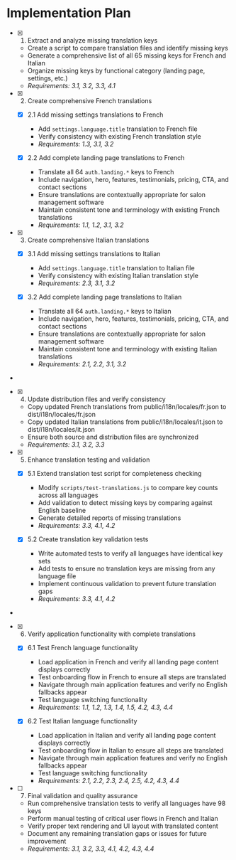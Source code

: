 # Implementation Plan

- [x] 1. Extract and analyze missing translation keys





  - Create a script to compare translation files and identify missing keys
  - Generate a comprehensive list of all 65 missing keys for French and Italian
  - Organize missing keys by functional category (landing page, settings, etc.)
  - _Requirements: 3.1, 3.2, 3.3, 4.1_

- [x] 2. Create comprehensive French translations




  - [x] 2.1 Add missing settings translations to French


    - Add `settings.language.title` translation to French file
    - Verify consistency with existing French translation style
    - _Requirements: 1.3, 3.1, 3.2_



  - [x] 2.2 Add complete landing page translations to French






    - Translate all 64 `auth.landing.*` keys to French
    - Include navigation, hero, features, testimonials, pricing, CTA, and contact sections
    - Ensure translations are contextually appropriate for salon management software
    - Maintain consistent tone and terminology with existing French translations
    - _Requirements: 1.1, 1.2, 3.1, 3.2_

- [x] 3. Create comprehensive Italian translations




  - [x] 3.1 Add missing settings translations to Italian


    - Add `settings.language.title` translation to Italian file
    - Verify consistency with existing Italian translation style
    - _Requirements: 2.3, 3.1, 3.2_

  - [x] 3.2 Add complete landing page translations to Italian


    - Translate all 64 `auth.landing.*` keys to Italian
    - Include navigation, hero, features, testimonials, pricing, CTA, and contact sections
    - Ensure translations are contextually appropriate for salon management software
    - Maintain consistent tone and terminology with existing Italian translations
    - _Requirements: 2.1, 2.2, 3.1, 3.2_

-

- [x] 4. Update distribution files and verify consistency



  - Copy updated French translations from public/i18n/locales/fr.json to dist/i18n/locales/fr.json
  - Copy updated Italian translations from public/i18n/locales/it.json to dist/i18n/locales/it.json
  - Ensure both source and distribution files are synchronized
  - _Requirements: 3.1, 3.2, 3.3_


- [x] 5. Enhance translation testing and validation



  - [x] 5.1 Extend translation test script for completeness checking


    - Modify `scripts/test-translations.js` to compare key counts across all languages
    - Add validation to detect missing keys by comparing against English baseline
    - Generate detailed reports of missing translations
    - _Requirements: 3.3, 4.1, 4.2_

  - [x] 5.2 Create translation key validation tests


    - Write automated tests to verify all languages have identical key sets
    - Add tests to ensure no translation keys are missing from any language file
    - Implement continuous validation to prevent future translation gaps
    - _Requirements: 3.3, 4.1, 4.2_
-

- [x] 6. Verify application functionality with complete translations



  - [x] 6.1 Test French language functionality


    - Load application in French and verify all landing page content displays correctly
    - Test onboarding flow in French to ensure all steps are translated
    - Navigate through main application features and verify no English fallbacks appear
    - Test language switching functionality
    - _Requirements: 1.1, 1.2, 1.3, 1.4, 1.5, 4.2, 4.3, 4.4_

  - [x] 6.2 Test Italian language functionality


    - Load application in Italian and verify all landing page content displays correctly
    - Test onboarding flow in Italian to ensure all steps are translated
    - Navigate through main application features and verify no English fallbacks appear
    - Test language switching functionality
    - _Requirements: 2.1, 2.2, 2.3, 2.4, 2.5, 4.2, 4.3, 4.4_

- [ ] 7. Final validation and quality assurance
  - Run comprehensive translation tests to verify all languages have 98 keys
  - Perform manual testing of critical user flows in French and Italian
  - Verify proper text rendering and UI layout with translated content
  - Document any remaining translation gaps or issues for future improvement
  - _Requirements: 3.1, 3.2, 3.3, 4.1, 4.2, 4.3, 4.4_